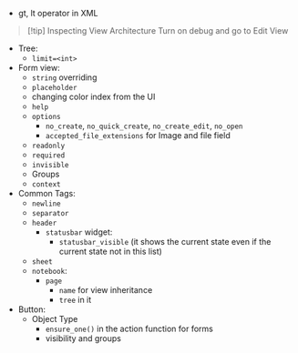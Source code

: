 - gt, lt operator in XML
> [!tip] Inspecting View Architecture
> Turn on debug and go to Edit View
- Tree:
	- `limit=<int>`
- Form view:
	- `string` overriding
	- `placeholder`
	- changing color index from the UI
	- `help`
	- `options`
		- `no_create`, `no_quick_create`, `no_create_edit`, `no_open`
		- `accepted_file_extensions` for Image and file field
	- `readonly`
	- `required`
	- `invisible`
	- Groups
	- `context`
- Common Tags:
	- `newline`
	- `separator`
	- `header`
		- `statusbar` widget:
			- `statusbar_visible` (it shows the current state even if the current state not in this list)
	- `sheet`
	- `notebook`:
		- `page`
			- `name` for view inheritance
			- `tree` in it
- Button:
	- Object Type
		- `ensure_one()` in the action function for forms
		- visibility and groups